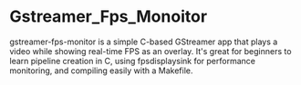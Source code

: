 # Gstreamer_Fps_Monoitor
gstreamer-fps-monitor is a simple C-based GStreamer app that plays a video while showing real-time FPS as an overlay. It's great for beginners to learn pipeline creation in C, using fpsdisplaysink for performance monitoring, and compiling easily with a Makefile.
